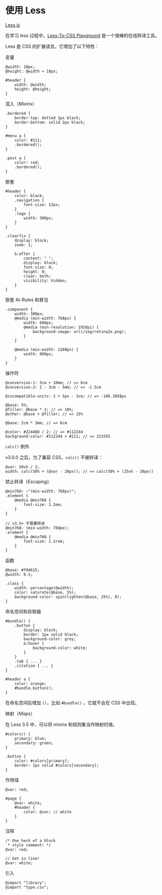 # 使用 Less

[Less.js](http://lesscss.org/)

在学习 less 过程中，[Less-To-CSS Playground](http://lesscss.org/less-preview/) 是一个很棒的在线转译工具。

Less 是 CSS 的扩展语言。它增加了以下特性：

变量

```less
@width: 10px;
@height: @width + 10px;

#header {
    width: @width;
    height: @height;
}
```

混入（*Mixins*）

```less
.bordered {
    border-top: dotted 1px black;
    border-bottom: solid 2px black;
}

#menu a {
    color: #111;
    .bordered();
}

.post a {
    color: red;
    .bordered();
}
```

嵌套

```less
#header {
    color: black;
    .navigation {
        font-size: 12px;
    }
    .logo {
        width: 300px;
    }
}
```

```less
.clearfix {
    display: block;
    zoom: 1;
    
    &:after {
        content: " ";
        display: block;
        font-size: 0;
        height: 0;
        clear: both;
        visibility: hidden;
    }
}
```

嵌套 At-Rules 和冒泡

```less
.component {
    width: 300px;
    @media (min-width: 768px) {
        width: 600px;
        @media (min-resolution: 192dpi) {
            background-image: url(/img/retina2x.png);
        }
    }
    
    @media (min-width: 1280px) {
        width: 800px;
    }
}
```

操作符

```less
@conversion-1: 5cm + 10mm; // => 6cm
@conversion-2: 2 - 3cm - 5mm; // => -1.5cm

@incompatible-units: 2 + 5px - 3cm; // => -106.3858px

@base: 5%;
@filler: @base * 2; // => 10%;
@other: @base + @filler; // => 15%

@base: 2cm * 3mm; // => 6cm

@color: #224488 / 2; // => #112244
background-color: #112244 + #111; // => 223355
```

`calc()` 例外

v3.0.0 之后，为了兼容 CSS，`calc()` 不被转译：

```less
@var: 50vh / 2;
width: calc(50% + (@var - 20px)); // => calc(50% + (25vh - 20px))
```

禁止转译（*Escaping*）

```less
@min768: ~"(min-width: 768px)";
.element {
    @media @min768 {
        font-size: 1.2em;
    }
}

// v3.5+ 不需要转译
@min768: (min-width: 768px);
.element {
    @media @min768 {
        font-size: 1.2rem;
    }
}
```

函数

```less
@base: #f04615;
@width: 0.5;

.class {
    width: percentage(@width);
    color: saturate(@base, 5%);
    background-color: spin(lighten(@base, 25%), 8);
}
```

命名空间和存取器

```less
#bundle() {
    .button {
        display: block;
        border: 1px solid black;
        background-color: grey;
        &:hover {
            background-color: white;
        }
    }
    .tab { ... }
    .citation { ... }
}

#header a {
    color: orange;
    #bundle.button();
}
```

在命名空间后增加 `()`，比如 `#bundle()` ，它就不会在 CSS 中出现。

映射（*Maps*）

在 Less 3.5 中，可以将 mixins 和规则集当作映射的值。

```less
#colors() {
    primary: blue;
    secondary: green;
}

.button {
    color: #colors[primary];
    border: 1px solid #colors[secondary];
}
```

作用域

```less
@var: red;

#page {
    @var: white;
    #header {
        color: @var; // white
    }
}
```

注释

```less
/* One heck of a block
 * style comment! */
@var: red;

// Get in line!
@var: white;
```

引入

```less
@import "library";
@import "typo.css";
```

